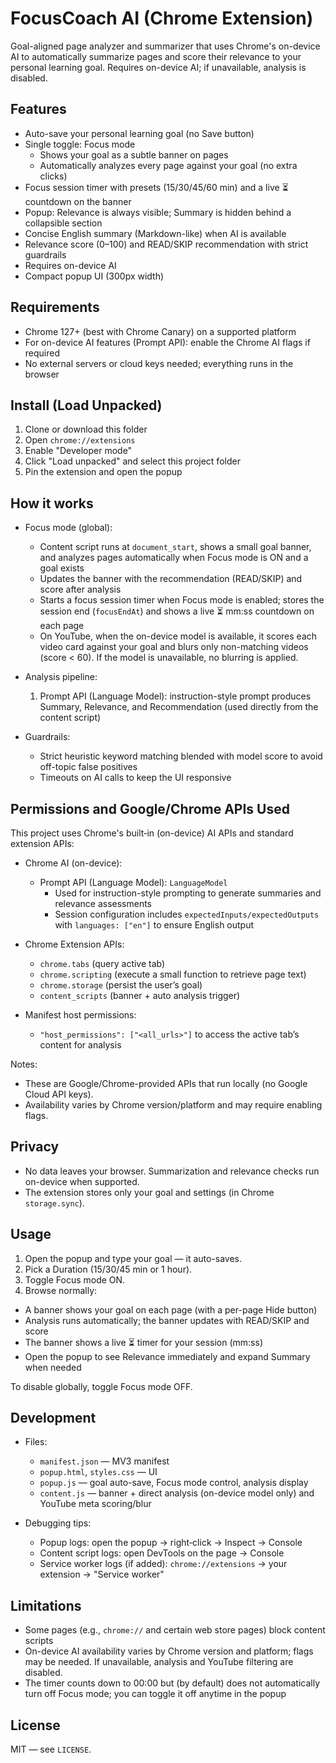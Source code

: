 # FocusCoach AI (Chrome Extension)

Goal-aligned page analyzer and summarizer that uses Chrome's on-device AI to automatically summarize pages and score their relevance to your personal learning goal. Requires on-device AI; if unavailable, analysis is disabled.

## Features

- Auto-save your personal learning goal (no Save button)
- Single toggle: Focus mode
  - Shows your goal as a subtle banner on pages
  - Automatically analyzes every page against your goal (no extra clicks)
- Focus session timer with presets (15/30/45/60 min) and a live ⏳ countdown on the banner
- Popup: Relevance is always visible; Summary is hidden behind a collapsible section
- Concise English summary (Markdown-like) when AI is available
- Relevance score (0–100) and READ/SKIP recommendation with strict guardrails
- Requires on-device AI
- Compact popup UI (300px width)

## Requirements

- Chrome 127+ (best with Chrome Canary) on a supported platform
- For on-device AI features (Prompt API): enable the Chrome AI flags if required
- No external servers or cloud keys needed; everything runs in the browser

## Install (Load Unpacked)

1. Clone or download this folder
2. Open `chrome://extensions`
3. Enable "Developer mode"
4. Click "Load unpacked" and select this project folder
5. Pin the extension and open the popup

## How it works

- Focus mode (global):
  - Content script runs at `document_start`, shows a small goal banner, and analyzes pages automatically when Focus mode is ON and a goal exists
  - Updates the banner with the recommendation (READ/SKIP) and score after analysis
  - Starts a focus session timer when Focus mode is enabled; stores the session end (`focusEndAt`) and shows a live ⏳ mm:ss countdown on each page
  - On YouTube, when the on-device model is available, it scores each video card against your goal and blurs only non-matching videos (score < 60). If the model is unavailable, no blurring is applied.

- Analysis pipeline:
  1) Prompt API (Language Model): instruction-style prompt produces Summary, Relevance, and Recommendation (used directly from the content script)

- Guardrails:
  - Strict heuristic keyword matching blended with model score to avoid off-topic false positives
  - Timeouts on AI calls to keep the UI responsive

## Permissions and Google/Chrome APIs Used

This project uses Chrome's built‑in (on-device) AI APIs and standard extension APIs:

- Chrome AI (on-device):
  - Prompt API (Language Model): `LanguageModel`
    - Used for instruction-style prompting to generate summaries and relevance assessments
    - Session configuration includes `expectedInputs/expectedOutputs` with `languages: ["en"]` to ensure English output

- Chrome Extension APIs:
  - `chrome.tabs` (query active tab)
  - `chrome.scripting` (execute a small function to retrieve page text)
  - `chrome.storage` (persist the user’s goal)
  - `content_scripts` (banner + auto analysis trigger)

- Manifest host permissions:
  - `"host_permissions": ["<all_urls>"]` to access the active tab’s content for analysis

<!-- No web-accessible resources are required -->

Notes:
- These are Google/Chrome-provided APIs that run locally (no Google Cloud API keys).
- Availability varies by Chrome version/platform and may require enabling flags.

## Privacy

- No data leaves your browser. Summarization and relevance checks run on-device when supported.
- The extension stores only your goal and settings (in Chrome `storage.sync`).

## Usage

1. Open the popup and type your goal — it auto-saves.
2. Pick a Duration (15/30/45 min or 1 hour).
3. Toggle Focus mode ON.
4. Browse normally:
  - A banner shows your goal on each page (with a per-page Hide button)
  - Analysis runs automatically; the banner updates with READ/SKIP and score
  - The banner shows a live ⏳ timer for your session (mm:ss)
  - Open the popup to see Relevance immediately and expand Summary when needed

To disable globally, toggle Focus mode OFF.

## Development

- Files:
  - `manifest.json` — MV3 manifest
  - `popup.html`, `styles.css` — UI
  - `popup.js` — goal auto-save, Focus mode control, analysis display
  - `content.js` — banner + direct analysis (on-device model only) and YouTube meta scoring/blur

- Debugging tips:
  - Popup logs: open the popup → right‑click → Inspect → Console
  - Content script logs: open DevTools on the page → Console
  - Service worker logs (if added): `chrome://extensions` → your extension → "Service worker"

## Limitations

- Some pages (e.g., `chrome://` and certain web store pages) block content scripts
- On-device AI availability varies by Chrome version and platform; flags may be needed. If unavailable, analysis and YouTube filtering are disabled.
- The timer counts down to 00:00 but (by default) does not automatically turn off Focus mode; you can toggle it off anytime in the popup

## License

MIT — see `LICENSE`.
